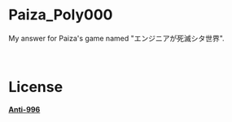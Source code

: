 # Paiza_Poly000

 My answer for Paiza's game named "エンジニアが死滅シタ世界".

<br>

# License

 <b>[Anti-996](https://github.com/996icu/996.ICU)</b>
